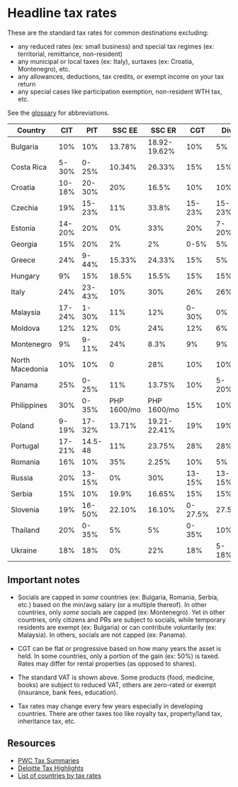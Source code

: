# Headline tax rates

These are the standard tax rates for common destinations excluding:

- any reduced rates (ex: small business) and special tax regimes (ex: territorial, remittance, non-resident)
- any municipal or local taxes (ex: Italy), surtaxes (ex: Croatia, Montenegro), etc.
- any allowances, deductions, tax credits, or exempt income on your tax return
- any special cases like participation exemption, non-resident WTH tax, etc.

See the [glossary](./glossary.md) for abbreviations.

| Country         | CIT    | PIT     | SSC EE      | SSC ER       | CGT     | Div    | Int    | VAT |
| --------------- | ------ | ------- | ----------- | ------------ | ------- | ------ | ------ | --- |
| Bulgaria        | 10%    | 10%     | 13.78%      | 18.92-19.62% | 10%     | 5%     | 8%     | 20% |
| Costa Rica      | 5-30%  | 0-25%   | 10.34%      | 26.33%       | 15%     | 15%    | 15%    | 13% |
| Croatia         | 10-18% | 20-30%  | 20%         | 16.5%        | 10%     | 10%    | 10%    | 25% |
| Czechia         | 19%    | 15-23%  | 11%         | 33.8%        | 15-23%  | 15-23% | 15-23% | 21% |
| Estonia         | 14-20% | 20%     | 0%          | 33%          | 20%     | 7-20%  | 20%    | 20% |
| Georgia         | 15%    | 20%     | 2%          | 2%           | 0-5%    | 5%     | 5%     | 18% |
| Greece          | 24%    | 9-44%   | 15.33%      | 24.33%       | 15%     | 5%     | 15%    | 24% |
| Hungary         | 9%     | 15%     | 18.5%       | 15.5%        | 15%     | 15%    | 15%    | 27% |
| Italy           | 24%    | 23-43%  | 10%         | 30%          | 26%     | 26%    | 26%    | 22% |
| Malaysia        | 17-24% | 1-30%   | 11%         | 12%          | 0-30%   | 0%     | 0%     | 10% |
| Moldova         | 12%    | 12%     | 0%          | 24%          | 12%     | 6%     | 12%    | 20% |
| Montenegro      | 9%     | 9-11%   | 24%         | 8.3%         | 9%      | 9%     | 9%     | 21% |
| North Macedonia | 10%    | 10%     | 0           | 28%          | 10%     | 10%    | 10%    | 18% |
| Panama          | 25%    | 0-25%   | 11%         | 13.75%       | 10%     | 5-20%  | 12.5%  | 7%  |
| Philippines     | 30%    | 0-35%   | PHP 1600/mo | PHP 1600/mo  | 15%     | 10%    | 0-20%  | 12% |
| Poland          | 9-19%  | 17-32%  | 13.71%      | 19.21-22.41% | 19%     | 19%    | 19%    | 23% |
| Portugal        | 17-21% | 14.5-48 | 11%         | 23.75%       | 28%     | 28%    | 28%    | 23% |
| Romania         | 16%    | 10%     | 35%         | 2.25%        | 10%     | 5%     | 10%    | 19% |
| Russia          | 20%    | 13-15%  | 0%          | 30%          | 13-15%  | 13-15% | 13-15% | 20% |
| Serbia          | 15%    | 10%     | 19.9%       | 16.65%       | 15%     | 15%    | 15%    | 20% |
| Slovenia        | 19%    | 16-50%  | 22.10%      | 16.10%       | 0-27.5% | 27.5%  | 27.5%  | 22% |
| Thailand        | 20%    | 0-35%   | 5%          | 5%           | 0-35%   | 10%    | 15%    | 10% |
| Ukraine         | 18%    | 18%     | 0%          | 22%          | 18%     | 5-18%  | 18%    | 20% |

## Important notes

- Socials are capped in _some_ countries (ex: Bulgaria, Romania, Serbia, etc.) based on the min/avg salary (or a multiple thereof). In other countries, only _some_ socials are capped (ex: Montenegro). Yet in other countries, only citizens and PRs are subject to socials, while temporary residents are exempt (ex: Bulgaria) or can contribute voluntarily (ex: Malaysia). In others, socials are not capped (ex: Panama).

- CGT can be flat or progressive based on how many years the asset is held. In some countries, only a portion of the gain (ex: 50%) is taxed. Rates may differ for rental properties (as opposed to shares).

- The standard VAT is shown above. Some products (food, medicine, books) are subject to reduced VAT, others are zero-rated or exempt (insurance, bank fees, education).

- Tax rates may change every few years especially in developing countries. There are other taxes too like royalty tax, property/land tax, inheritance tax, etc.

## Resources

- [PWC Tax Summaries](https://taxsummaries.pwc.com/)
- [Deloitte Tax Highlights](https://dits.deloitte.com/#TaxGuides)
- [List of countries by tax rates](https://en.wikipedia.org/wiki/List_of_countries_by_tax_rates)
